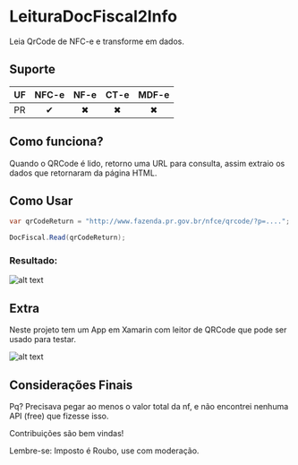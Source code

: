 # LeituraDocFiscal2Info
Leia QrCode de NFC-e e transforme em dados.

## Suporte

| UF     |NFC-e|NF-e| CT-e|MDF-e
| -------------|:--------:| :--------:|:--------:| :--------:|
| PR |✔ | ✖ | ✖ | ✖ |

## Como funciona?
Quando o QRCode é lido, retorno uma URL para consulta, assim extraio os dados que retornaram da página HTML.

## Como Usar
```csharp
var qrCodeReturn = "http://www.fazenda.pr.gov.br/nfce/qrcode/?p=....";

DocFiscal.Read(qrCodeReturn);
```
### Resultado:
![alt text](https://imgur.com/jnFQDHL.jpg)

## Extra
Neste projeto tem um App em Xamarin com leitor de QRCode que pode ser usado para testar.

![alt text](https://imgur.com/MHtjSww.jpg)

## Considerações Finais
Pq? Precisava pegar ao menos o valor total da nf, e não encontrei nenhuma API (free) que fizesse isso.

Contribuições são bem vindas!

Lembre-se: Imposto é Roubo, use com moderação.
